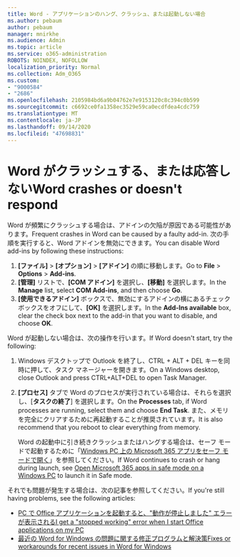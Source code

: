 ```yaml
---
title: Word - アプリケーションのハング、クラッシュ、または起動しない場合
ms.author: pebaum
author: pebaum
manager: mnirkhe
ms.audience: Admin
ms.topic: article
ms.service: o365-administration
ROBOTS: NOINDEX, NOFOLLOW
localization_priority: Normal
ms.collection: Adm_O365
ms.custom:
- "9000584"
- "2686"
ms.openlocfilehash: 2105984bd6a9b04762e7e9153120c8c394c0b599
ms.sourcegitcommit: c6692ce0fa1358ec3529e59ca0ecdfdea4cdc759
ms.translationtype: MT
ms.contentlocale: ja-JP
ms.lasthandoff: 09/14/2020
ms.locfileid: "47698831"
---
```

# <a name="word-crashes-or-doesnt-respond"></a><span data-ttu-id="c0493-102">Word がクラッシュする、または応答しない</span><span class="sxs-lookup"><span data-stu-id="c0493-102">Word crashes or doesn't respond</span></span>

<span data-ttu-id="c0493-103">Word が頻繁にクラッシュする場合は、アドインの欠陥が原因である可能性があります。</span><span class="sxs-lookup"><span data-stu-id="c0493-103">Frequent crashes in Word can be caused by a faulty add-in.</span></span> <span data-ttu-id="c0493-104">次の手順を実行すると、Word アドインを無効にできます。</span><span class="sxs-lookup"><span data-stu-id="c0493-104">You can disable Word add-ins by following these instructions:</span></span>

1. <span data-ttu-id="c0493-105">**[ファイル]** > **[オプション]** > **[アドイン]** の順に移動します。</span><span class="sxs-lookup"><span data-stu-id="c0493-105">Go to **File** > **Options** > **Add-ins**.</span></span>
2. <span data-ttu-id="c0493-106">**[管理]** リストで、**[COM アドイン]** を選択し、**[移動]** を選択します。</span><span class="sxs-lookup"><span data-stu-id="c0493-106">In the **Manage** list, select **COM Add-ins**, and then choose **Go**.</span></span>
3. <span data-ttu-id="c0493-107">**[使用できるアドイン]** ボックスで、無効にするアドインの横にあるチェック ボックスをオフにして、**[OK]** を選択します。</span><span class="sxs-lookup"><span data-stu-id="c0493-107">In the **Add-Ins available** box, clear the check box next to the add-in that you want to disable, and choose **OK**.</span></span>

<span data-ttu-id="c0493-108">Word が起動しない場合は、次の操作を行います。</span><span class="sxs-lookup"><span data-stu-id="c0493-108">If Word doesn't start, try the following:</span></span>

1.   <span data-ttu-id="c0493-109">Windows デスクトップで Outlook を終了し、CTRL + ALT + DEL キーを同時に押して、タスク マネージャーを開きます。</span><span class="sxs-lookup"><span data-stu-id="c0493-109">On a Windows desktop, close Outlook and press CTRL+ALT+DEL to open Task Manager.</span></span> 
2. <span data-ttu-id="c0493-110">**[プロセス]** タブで Word のプロセスが実行されている場合は、それらを選択し、[**タスクの終了**] を選択します。</span><span class="sxs-lookup"><span data-stu-id="c0493-110">On the **Processes** tab, if Word processes are running, select them and choose **End Task**.</span></span> <span data-ttu-id="c0493-111">また、メモリを完全にクリアするために再起動することが推奨されています。</span><span class="sxs-lookup"><span data-stu-id="c0493-111">It is also recommend that you reboot to clear everything from memory.</span></span>

    <span data-ttu-id="c0493-112">Word の起動中に引き続きクラッシュまたはハングする場合は、セーフ モードで起動するために「[Windows PC 上の Microsoft 365 アプリをセーフ モードで開く](https://support.office.com/article/Open-Office-apps-in-safe-mode-on-a-Windows-PC-dedf944a-5f4b-4afb-a453-528af4f7ac72)」を参照してください。</span><span class="sxs-lookup"><span data-stu-id="c0493-112">If Word continues to crash or hang during launch, see [Open Microsoft 365 apps in safe mode on a Windows PC](https://support.office.com/article/Open-Office-apps-in-safe-mode-on-a-Windows-PC-dedf944a-5f4b-4afb-a453-528af4f7ac72) to launch it in Safe mode.</span></span>

<span data-ttu-id="c0493-113">それでも問題が発生する場合は、次の記事を参照してください。</span><span class="sxs-lookup"><span data-stu-id="c0493-113">If you're still having problems, see the following articles:</span></span> 
- [<span data-ttu-id="c0493-114">PC で Office アプリケーションを起動すると、"動作が停止しました" エラーが表示される</span><span class="sxs-lookup"><span data-stu-id="c0493-114">I get a "stopped working" error when I start Office applications on my PC</span></span>](https://support.office.com/article/52bd7985-4e99-4a35-84c8-2d9b8301a2fa)
- [<span data-ttu-id="c0493-115">最近の Word for Windows の問題に関する修正プログラムと解決策</span><span class="sxs-lookup"><span data-stu-id="c0493-115">Fixes or workarounds for recent issues in Word for Windows</span></span>](https://support.office.com/article/bf6bf17c-2807-4871-83ce-e337ae8f0b86)